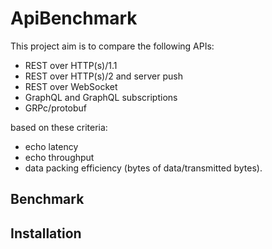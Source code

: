 # ApiBenchmark

This project aim is to compare the following APIs:

- REST over HTTP(s)/1.1
- REST over HTTP(s)/2 and server push
- REST over WebSocket
- GraphQL and GraphQL subscriptions
- GRPc/protobuf

based on these criteria:

- echo latency
- echo throughput
- data packing efficiency (bytes of data/transmitted bytes).

## Benchmark

## Installation
